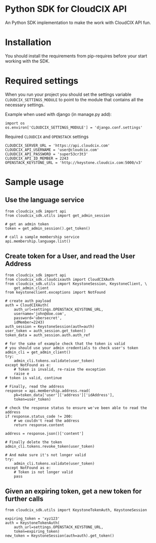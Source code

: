 # Python SDK for CloudCIX API #

An Python SDK implementation to make the work with CloudCIX API fun.

# Installation #

You should install the requirements from pip-requires before your start working
with the SDK. 

# Required settings #

When you run your project you should set the settings variable 
`CLOUDCIX_SETTINGS_MODULE` to point to the module that contains all the 
necessary settings.

Example when used with django (in manage.py add): 


    import os
    os.environ['CLOUDCIX_SETTINGS_MODULE'] = 'django.conf.settings'

Required `CLOUDCIX` and `OPENSTACK` settings


    CLOUDCIX_SERVER_URL = 'https://api.cloudcix.com'
    CLOUDCIX_API_USERNAME = 'user@cloudcix.com'
    CLOUDCIX_API_PASSWORD = 'super53cr3t3'
    CLOUDCIX_API_ID_MEMBER = 2243
    OPENSTACK_KEYSTONE_URL = 'http://keystone.cloudcix.com:5000/v3'

# Sample usage #

## Use the language service ##


    from cloudcix_sdk import api
    from cloudcix_sdk.utils import get_admin_session
    
    # get an admin token
    token = get_admin_session().get_token()
    
    # call a sample membership service
    api.membership.language.list()
    
## Create token for a User, and read the User Address ##


    from cloudcix_sdk import api
    from cloudcix_sdk.cloudcixauth import CloudCIXAuth
    from cloudcix_sdk.utils import KeystoneSession, KeystoneClient, \
        get_admin_client
    from keystoneclient.exceptions import NotFound

    # create auth payload
    auth = CloudCIXAuth(
        auth_url=settings.OPENSTACK_KEYSTONE_URL,
        username='john@doe.com',
        password='ubersecret',
        idMember=2243)
    auth_session = KeystoneSession(auth=auth)
    user_token = auth_session.get_token()
    token_data = auth_session.auth.auth_ref
    
    # for the sake of example check that the token is valid
    # you should use your admin credentials to check user's token
    admin_cli = get_admin_client()
    try:
        admin_cli.tokens.validate(user_token)
    except NotFound as e:
        # Token is invalid, re-raise the exception
        raise e
    # token is valid, continue

    # Finally, read the address
    response = api.membership.address.read(
        pk=token_data['user']['address']['idAddress'],
        token=user_token)

    # check the response status to ensure we've been able to read the address
    if response.status_code != 200:
        # we couldn't read the address
        return response.content

    address = response.json()['content']

    # Finally delete the token
    admin_cli.tokens.revoke_token(user_token)

    # And make sure it's not longer valid
    try:
        admin_cli.tokens.validate(user_token)
    except NotFound as e:
        # Token is not longer valid
        pass

## Given an expiring token, get a new token for further calls ##


    from cloudcix_sdk.utils import KeystoneTokenAuth, KeystoneSession
    
    expiring_token = 'xyz123'
    auth = KeystoneTokenAuth(
        auth_url=settings.OPENSTACK_KEYSTONE_URL,
        token=expiring_token)
    new_token = KeystoneSession(auth=auth).get_token()
